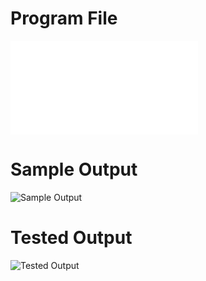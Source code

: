 # Program File
![Program File](FCFS_LE_515.py)
# Sample Output
![Sample Output](Sample_Output.png)
# Tested Output
![Tested Output](Tested_Output.png)

